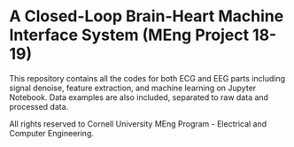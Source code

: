 # A Closed-Loop Brain-Heart Machine Interface System (MEng Project 18-19)
This repository contains all the codes for both ECG and EEG parts including signal denoise, feature extraction, and machine learning on Jupyter Notebook.
Data examples are also included, separated to raw data and processed data.

All rights reserved to Cornell University MEng Program - Electrical and Computer Engineering.
